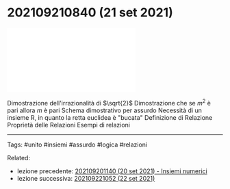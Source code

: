 # 202109210840 (21 set 2021)
![](202109210840.pdf)

Dimostrazione dell'irrazionalità di $\sqrt{2}$
Dimostrazione che se $m^2$ è pari allora $m$ è pari
Schema dimostrativo per assurdo
Necessità di un insieme R, in quanto la retta euclidea è "bucata"
Definizione di Relazione
Proprietà delle Relazioni
Esempi di relazioni

--- 

Tags:
	#unito #insiemi #assurdo #logica #relazioni
	
Related:
- lezione precedente: [202109201140 (20 set 2021) - Insiemi numerici](202109201140%20(20%20set%202021)%20-%20Insiemi%20numerici.md)
- lezione successiva: [202109221052 (22 set 2021)](202109221052%20(22%20set%202021).md)